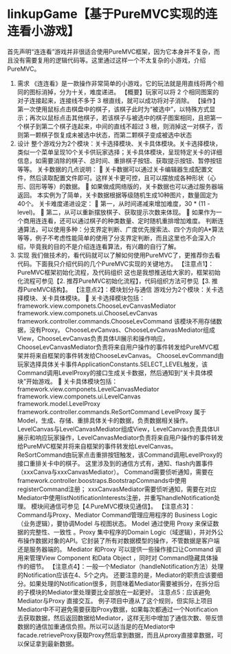 linkupGame【基于PureMVC实现的连连看小游戏】
==========
首先声明“连连看”游戏并非很适合使用PureMVC框架，因为它本身并不复杂，而且没有需要复用的逻辑代码等。这里通过这样一个不太复杂的小游戏，介绍PureMVC。

1. 需求
《连连看》是一款操作非常简单的小游戏，它的玩法就是用直线将两个相同的图标消掉，分为十关，难度递进。
【概要】玩家可以将 2 个相同图案的对子连接起来，连接线不多于 3 根直线，就可以成功将对子消除。
【操作】第一次使用鼠标点击棋盘中的棋子，该棋子此时为“被选中”，以特殊方式显示；再次以鼠标点击其他棋子，若该棋子与被选中的棋子图案相同，且把第一个棋子到第二个棋子连起来，中间的直线不超过 3 根，则消掉这一对棋子，否则第一颗棋子恢复成未被选中状态，而第二颗棋子变成被选中状态
2. 设计
整个游戏分为2个模块：关卡选择模块、关卡具体模块。关卡选择模块，类似一个菜单呈现10个关卡供玩家选择；关卡具体模块，呈现特定关卡的详细信息，如需要消除的棋子、总时间、重排棋子按钮、获取提示按钮、暂停按钮等等。
关卡数据的几点说明：
	关卡数据可以通过关卡编辑器生成配置文件，然后读取配置文件即可。这样关卡更可控，且可以摆放成各种形状（心形、回形等等）的数据。
	如果做成网络版的，关卡数据也可以通过服务器端返回。
本实例为了简单，关卡数据根据等级随机生成10种图片，数量固定为40个。
关卡难度递进设定：
	第一，从时间递减来增加难度，30 * (11 - level)。
	第二，从可以重新摆放棋子、获取提示次数来体现。
	如果作为一个商用连连看，还可以通过棋子的种类数量、定时随机重排增加难度。
判断连通算法，可以使用多种：分支界定判断、广度优先搜索法、四个方向的A*算法等等，例子不考虑性能简单的使用了分支界定判断，而且这里也不会深入介绍，毕竟我的目的不是介绍连连看算法，有兴趣的自行了解。
3. 实现
我们做技术的，看代码就可以了解如何使用PureMVC了，更推荐你去看代码。下面我只介绍代码的几个PureMVC实现的关键地方。
【注意点1】：PureMVC框架初始化流程，及代码组织
这也是我想推送给大家的，框架初始化流程可参见【2. 推荐PureMVC初始化流程】，代码组织方法可参见【3. 推荐PureMVC结构】。
【注意点2】：模块划分与通信
游戏分为2个模块：关卡选择模块、关卡具体模块。
	关卡选择模块包括：
framework.view.componets.ChooseLevCanvasMediator
framework.view.componets.ui.ChooseLevCanvas
framework.controller.commands.ChooseLevCommand
该模块不用存储数据，没有Proxy。
ChooseLevCanvas、ChooseLevCanvasMediator组成View，ChooseLevCanvas负责具体UI展示和操作响应，ChooseLevCanvasMediator负责将来自用户操作的事件转发给PureMVC框架并将来自框架的事件转发给ChooseLevCanvas。
ChooseLevCommand由玩家选择具体关卡事件ApplicationConstants.SELECT_LEVEL触发，该Command调用LevelProxy的接口生成关卡数据，然后通知到“关卡具体模块”开始游戏。
	关卡具体模块包括：
framework.view.componets.LevelCanvasMediator
framework.view.componets.ui.LevelCanvas
framework.model.LevelProxy
framework.controller.commands.ReSortCommand
LevelProxy 属于Model，生成、存储、重排具体关卡的数据，负责数据相关操作。
LevelCanvas与LevelCanvasMediator组成View，LevelCanvas负责具体UI展示和响应玩家操作，LevelCanvasMediator负责将来自用户操作的事件转发给PureMVC框架并将来自框架的事件转发给LevelCanvas。
ReSortCommand由玩家点击重排按钮触发，该Command调用LevelProxy的接口重排关卡中的棋子。
这里涉及到的通信方式有，通知、flash内置事件（xxxCanva与xxxCanvasMediator）。
Command需要侦听通知，需要在framework.controller.boostraps.BootstrapCommands中使用registerCommand注册；
xxxCanvasMediator需要侦听通知，需要在对应Mediator中使用listNotificationInterests注册，并重写handleNotification处理。
模块间通信可参见【4.PureMVC模块见通信】。
【注意点3】：Command与Proxy、Mediator
Command管理应用程序的 Business Logic（业务逻辑），要协调Model 与视图状态。
Model 通过使用 Proxy 来保证数据的完整性、一致性 。Proxy 集中程序的Domain Logic（域逻辑），并对外公布操作数据对象的API。它封装了所有对数据模型的操作，不管数据是客户端还是服务器端的。
Mediator 和Proxy 可以提供一些操作接口让Command 调用来管理View Component 和Data Object ，同时对 Command隐藏具体操作的细节。
【注意点4】：一般一个Mediator（handleNotification方法）处理的Notification应该在4、5个之内。
还要注意的是，Mediator的职责应该要细分。如果处理的Notification很多，则意味着Mediator需要被拆分，在拆分后的子模块的Mediator里处理要比全部放在一起更好。
注意点5：应该避免Mediator与Proxy 直接交互。
例子项目中遵从了这个规则，但实际上项目Mediator中不可避免需要获取Proxy数据，如果每次都通过一个Notification去获取数据，然后返回数据给Mediator，这样无形中增加了通信次数、带反馈数据的通信加重通信负担。所以可以适当是的在Mediator中facade.retrieveProxy获取Proxy然后拿到数据，而且从proxy直接拿数据，可以保证拿到最新数据。
